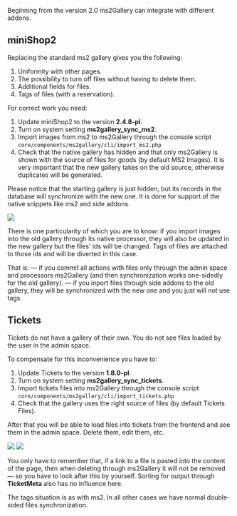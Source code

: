 Beginning from the version 2.0 ms2Gallery can integrate with different addons.

## miniShop2
Replacing the standard ms2 gallery gives you the following: 
1. Uniformity with other pages. 
2. The possibility to turn off files without having to delete them.
3. Additional fields for files.
4. Tags of files (with a reservation).

For correct work you need:
1. Update miniShop2 to the version **2.4.8-pl**.
2. Turn on system setting **ms2gallery_sync_ms2**.
3. Import images from ms2 to ms2Gallery through the console script `core/components/ms2gallery/cli/import_ms2.php`
4. Check that the native gallery has hidden and that only ms2Gallery is shown with the source of files for goods (by default MS2 Images). It is very important that the new gallery takes on the old source, otherwise duplicates will be generated.

Please notice that the starting gallery is just hidden, but its records in the database will synchronize with the new one.
It is done for support of the native snippets like ms2 and side addons.

[![](https://file.modx.pro/files/a/a/7/aa7d937eb6536671e83b44e733b6cbc4s.jpg)](https://file.modx.pro/files/a/a/7/aa7d937eb6536671e83b44e733b6cbc4.png)

There is one particularity of which you are to know: if you import images into the old gallery through its native
processor, they will also be updated in the new gallery but the files' ids will be changed. 
Tags of files are attached to those ids and will be diverted in this case.

That is:
— if you commit all actions with files only through the admin space and processors ms2Gallery 
(and then synchronization works one-sidedly for the old gallery). 
— if you inport files through side addons to the old gallery, they will be synchronized with the new one and you just
will not use tags. 

## Tickets
Tickets do not have a gallery of their own. You do not see files loaded by the user in the admin space.

To compensate for this inconvenience you have to:
1. Update Tickets to the version **1.8.0-pl**.
2. Turn on system setting **ms2gallery_sync_tickets**.
3. Import tickets files into ms2Gallery through the console script `core/components/ms2gallery/cli/import_tickets.php`
4. Check that the gallery uses the right source of files (by default Tickets Files).

After that you will be able to load files into tickets from the frontend and see them in the admin space. Delete them, edit them, etc.

[![](https://file.modx.pro/files/3/5/d/35dd39bad850cf7b5ad7da4f2bc066bds.jpg)](https://file.modx.pro/files/3/5/d/35dd39bad850cf7b5ad7da4f2bc066bd.png)
[![](https://file.modx.pro/files/2/d/4/2d44c2350a51adb99f1f0d1e6c4e905fs.jpg)](https://file.modx.pro/files/2/d/4/2d44c2350a51adb99f1f0d1e6c4e905f.png)

You only have to remember that, if a link to a file is pasted into the content of the page, then when deleting through ms2Gallery
it will not be removed — so you have to look after this by yourself. Sorting for output through **TicketMeta** also has no influence here.

The tags situation is as with ms2. In all other cases we have normal double-sided files synchronization.
